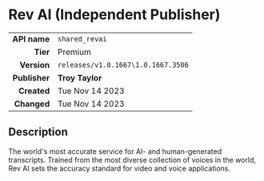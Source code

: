 # Rev AI (Independent Publisher)
| | |
|-:|-|
|**API name**|`shared_revai`|
|**Tier**|Premium|
|**Version**|`releases/v1.0.1667\1.0.1667.3506`|
|**Publisher**|**Troy Taylor**|
|**Created**|Tue Nov 14 2023|
|**Changed**|Tue Nov 14 2023|

## Description
The world's most accurate service for AI- and human-generated transcripts. Trained from the most diverse collection of voices in the world, Rev AI sets the accuracy standard for video and voice applications.
